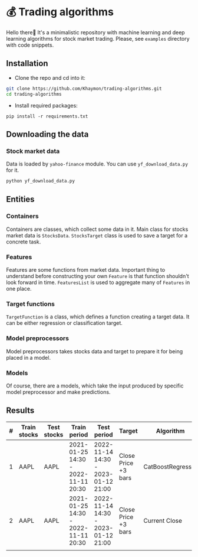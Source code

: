 # 💰 Trading algorithms
Hello there👋 It's a minimalistic repository with machine learning and deep learning algorithms for stock market trading. Please, see `examples` directory with code snippets.
## Installation
- Clone the repo and cd into it:
```bash
git clone https://github.com/Khaymon/trading-algorithms.git
cd trading-algorithms
```
- Install required packages:
```
pip install -r requirements.txt
```

## Downloading the data
### Stock market data
Data is loaded by `yahoo-finance` module. You can use `yf_download_data.py` for it.
```bash
python yf_download_data.py
```

## Entities
### Containers
Containers are classes, which collect some data in it. Main class for stocks market data is `StocksData`. `StocksTarget` class is used to save a target for a concrete task.

### Features
Features are some functions from market data. Important thing to understand before constructing your own `Feature` is that function shouldn't look forward in time. `FeaturesList` is used to aggregate many of `Features` in one place.


### Target functions
`TargetFunction` is a class, which defines a function creating a target data. It can be either regression or classification target.


### Model preprocessors
Model preprocessors takes stocks data and target to prepare it for being placed in a model.


### Models
Of course, there are a models, which take the input produced by specific model preprocessor and make predictions.

## Results
| # | Train stocks | Test stocks | Train period                              | Test period                               | Target              | Algorithm         | Metric      |
| ------------ | ----------------- | ---------------- | ----------------------------------------- | ----------------------------------------- | ------------------- | ----------------- | ----------- |
| 1            | AAPL              | AAPL             | 2021-01-25 14:30 - 2022-11-11 20:30 | 2022-11-14 14:30 - 2023-01-12 21:00 | Close Price +3 bars | CatBoostRegressor | 0.0127 MAPE |
| 2            | AAPL              | AAPL             | 2021-01-25 14:30 - 2022-11-11 20:30 | 2022-11-14 14:30 - 2023-01-12 21:00 | Close Price +3 bars | Current Close     | 0.0098 MAPE |
|              |                   |                  |                                           |                                           |                     |                   |             |
